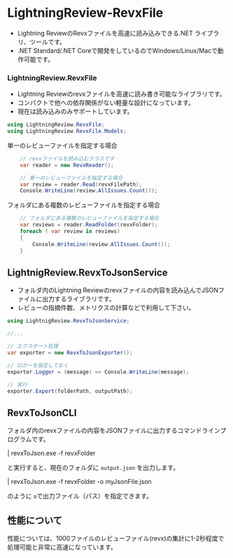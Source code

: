 # LightningReview-RevxFile

* Lightning ReviewのRevxファイルを高速に読み込みできる.NET ライブラリ、ツールです。
* .NET Standard/.NET Coreで開発をしているのでWindows/Linux/Macで動作可能です。

### LightningReview.RevxFile
* Lightning Reviewのrevxファイルを高速に読み書き可能なライブラリです。
* コンパクトで他への依存関係がない軽量な設計になっています。
* 現在は読み込みのみサポートしています。

```cs
using LightningReview.RevxFile;
using LightningReview.RevxFile.Models;
```

単一のレビューファイルを指定する場合
```cs
    // revxファイルを読み込むクラスです
    var reader = new RevxReader();

    // 単一のレビューファイルを指定する場合
    var review = reader.Read(revxFilePath);
    Console.WriteLine(review.AllIssues.Count());
```


フォルダにある複数のレビューファイルを指定する場合
```cs
    // フォルダにある複数のレビューファイルを指定する場合
    var reviews = reader.ReadFolder(revxFolder);
    foreach ( var review in reviews)
    {
        Console.WriteLine(review.AllIssues.Count());
    }
```
## LightnigReview.RevxToJsonService
* フォルダ内のLightning Reviewのrevxファイルの内容を読み込んでJSONファイルに出力するライブラリです。
* レビューの指摘件数、メトリクスの計算などで利用して下さい。

```cs
using LightnigReview.RevxToJsonService;

//...

// エクスポート処理
var exporter = new RevxToJsonExporter();

// ロガーを設定しておく
exporter.Logger = (message) => Console.WriteLine(message);

// 実行
exporter.Export(folderPath, outputPath);
```


## RevxToJsonCLI

フォルダ内のrevxファイルの内容をJSONファイルに出力するコマンドラインプログラムです。

| revxToJson.exe -f revxFolder

と実行すると、現在のフォルダに `output.json` を出力します。

| revxToJson.exe -f revxFolder -o myJsonFile.json

のように `o`で出力ファイル（パス）を指定できます。


## 性能について
性能については、1000ファイルのレビューファイル(revx)の集計に1-2秒程度で処理可能と非常に高速になっています。


